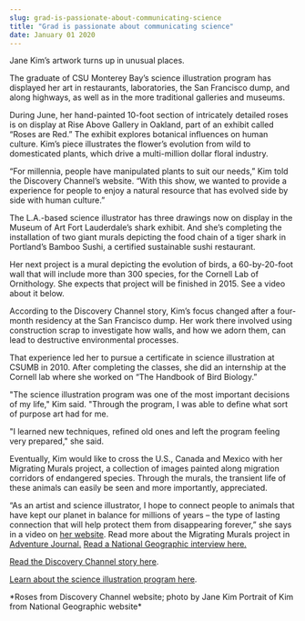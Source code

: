 ```yaml
---
slug: grad-is-passionate-about-communicating-science
title: "Grad is passionate about communicating science"
date: January 01 2020
---
```


<p>Jane Kim’s artwork turns up in unusual places.
</p><p>The graduate of CSU Monterey Bay’s science illustration program has displayed her art in restaurants, laboratories, the San Francisco dump, and along highways, as well as in the more traditional galleries and museums.
</p><p>During June, her hand&#45;painted 10&#45;foot section of intricately detailed roses is on display at Rise Above Gallery in Oakland, part of an exhibit called “Roses are Red.” The exhibit explores botanical influences on human culture. Kim’s piece illustrates the flower’s evolution from wild to domesticated plants, which drive a multi&#45;million dollar floral industry.
</p><p>“For millennia, people have manipulated plants to suit our needs,” Kim told the Discovery Channel’s website. “With this show, we wanted to provide a experience for people to enjoy a natural resource that has evolved side by side with human culture.”
</p><p>The L.A.&#45;based science illustrator has three drawings now on display in the Museum of Art Fort Lauderdale’s shark exhibit. And she’s completing the installation of two giant murals depicting the food chain of a tiger shark in Portland’s Bamboo Sushi, a certified sustainable sushi restaurant.
</p><p>Her next project is a mural depicting the evolution of birds, a 60&#45;by&#45;20&#45;foot wall that will include more than 300 species, for the Cornell Lab of Ornithology. She expects that project will be finished in 2015. See a video about it below.
</p><p>According to the Discovery Channel story, Kim’s focus changed after a four&#45;month residency at the San Francisco dump. Her work there involved using construction scrap to investigate how walls, and how we adorn them, can lead to destructive environmental processes.
</p><p>That experience led her to pursue a certificate in science illustration at CSUMB in 2010. After completing the classes, she did an internship at the Cornell lab where she worked on “The Handbook of Bird Biology.”
</p><p>"The science illustration program was one of the most important decisions of my life," Kim said. "Through the program, I was able to define what sort of purpose art had for me.
</p><p>"I learned new techniques, refined old ones and left the program feeling very prepared," she said.
</p><p>Eventually, Kim would like to cross the U.S., Canada and Mexico with her Migrating Murals project, a collection of images painted along migration corridors of endangered species. Through the murals, the transient life of these animals can easily be seen and more importantly, appreciated.
</p><p>“As an artist and science illustrator, I hope to connect people to animals that have kept our planet in balance for millions of years – the type of lasting connection that will help protect them from disappearing forever,” she says in a video on <a href="http://www.ink&#45;dwell.com">her website</a>. Read more about the Migrating Murals project in <a href="http://www.adventure&#45;journal.com/2012/09/migrating&#45;mural&#45;shines&#45;light&#45;on&#45;endangered&#45;bighorns/">Adventure Journal.</a> <a href="http://newswatch.nationalgeographic.com/2011/04/28/new&#45;ocean&#45;ideas&#45;viewers&#45;choice&#45;winner&#45;announced/">Read a National Geographic interview here.</a>
</p><p><a href="http://dsc.discovery.com/life/roses&#45;are&#45;red&#45;jane&#45;kims&#45;science&#45;illustrations&#45;are&#45;cool.html">Read the Discovery Channel story here</a>.
</p><p><a href="http://scienceillustration.org/">Learn about the science illustration program here</a>.
</p><p>&#42;Roses from Discovery Channel website; photo by Jane Kim Portrait of Kim from National Geographic website&#42;
</p>
